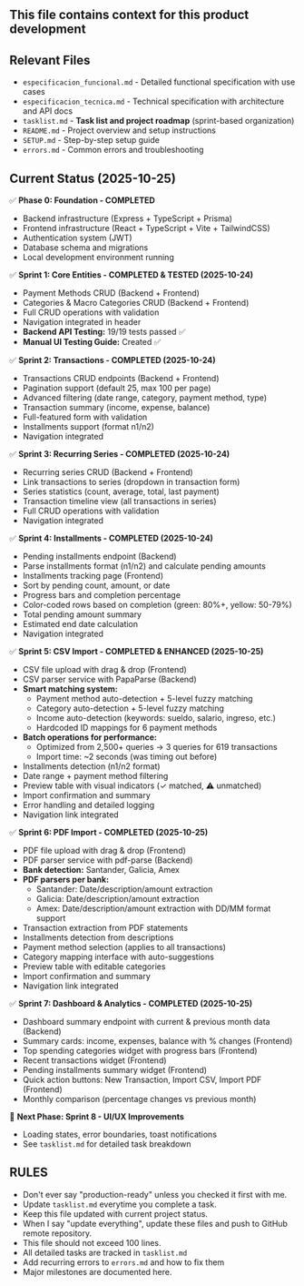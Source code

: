 ## This file contains context for this product development

## Relevant Files
- `especificacion_funcional.md` - Detailed functional specification with use cases
- `especificacion_tecnica.md` - Technical specification with architecture and API docs
- `tasklist.md` - **Task list and project roadmap** (sprint-based organization)
- `README.md` - Project overview and setup instructions
- `SETUP.md` - Step-by-step setup guide
- `errors.md` - Common errors and troubleshooting

## Current Status (2025-10-25)
✅ **Phase 0: Foundation - COMPLETED**
- Backend infrastructure (Express + TypeScript + Prisma)
- Frontend infrastructure (React + TypeScript + Vite + TailwindCSS)
- Authentication system (JWT)
- Database schema and migrations
- Local development environment running

✅ **Sprint 1: Core Entities - COMPLETED & TESTED (2025-10-24)**
- Payment Methods CRUD (Backend + Frontend)
- Categories & Macro Categories CRUD (Backend + Frontend)
- Full CRUD operations with validation
- Navigation integrated in header
- **Backend API Testing:** 19/19 tests passed ✅
- **Manual UI Testing Guide:** Created ✅

✅ **Sprint 2: Transactions - COMPLETED (2025-10-24)**
- Transactions CRUD endpoints (Backend + Frontend)
- Pagination support (default 25, max 100 per page)
- Advanced filtering (date range, category, payment method, type)
- Transaction summary (income, expense, balance)
- Full-featured form with validation
- Installments support (format n1/n2)
- Navigation integrated

✅ **Sprint 3: Recurring Series - COMPLETED (2025-10-24)**
- Recurring series CRUD (Backend + Frontend)
- Link transactions to series (dropdown in transaction form)
- Series statistics (count, average, total, last payment)
- Transaction timeline view (all transactions in series)
- Full CRUD operations with validation
- Navigation integrated

✅ **Sprint 4: Installments - COMPLETED (2025-10-24)**
- Pending installments endpoint (Backend)
- Parse installments format (n1/n2) and calculate pending amounts
- Installments tracking page (Frontend)
- Sort by pending count, amount, or date
- Progress bars and completion percentage
- Color-coded rows based on completion (green: 80%+, yellow: 50-79%)
- Total pending amount summary
- Estimated end date calculation
- Navigation integrated

✅ **Sprint 5: CSV Import - COMPLETED & ENHANCED (2025-10-25)**
- CSV file upload with drag & drop (Frontend)
- CSV parser service with PapaParse (Backend)
- **Smart matching system:**
  - Payment method auto-detection + 5-level fuzzy matching
  - Category auto-detection + 5-level fuzzy matching
  - Income auto-detection (keywords: sueldo, salario, ingreso, etc.)
  - Hardcoded ID mappings for 6 payment methods
- **Batch operations for performance:**
  - Optimized from 2,500+ queries → 3 queries for 619 transactions
  - Import time: ~2 seconds (was timing out before)
- Installments detection (n1/n2 format)
- Date range + payment method filtering
- Preview table with visual indicators (✓ matched, ⚠ unmatched)
- Import confirmation and summary
- Error handling and detailed logging
- Navigation link integrated

✅ **Sprint 6: PDF Import - COMPLETED (2025-10-25)**
- PDF file upload with drag & drop (Frontend)
- PDF parser service with pdf-parse (Backend)
- **Bank detection:** Santander, Galicia, Amex
- **PDF parsers per bank:**
  - Santander: Date/description/amount extraction
  - Galicia: Date/description/amount extraction
  - Amex: Date/description/amount extraction with DD/MM format support
- Transaction extraction from PDF statements
- Installments detection from descriptions
- Payment method selection (applies to all transactions)
- Category mapping interface with auto-suggestions
- Preview table with editable categories
- Import confirmation and summary
- Navigation link integrated

✅ **Sprint 7: Dashboard & Analytics - COMPLETED (2025-10-25)**
- Dashboard summary endpoint with current & previous month data (Backend)
- Summary cards: income, expenses, balance with % changes (Frontend)
- Top spending categories widget with progress bars (Frontend)
- Recent transactions widget (Frontend)
- Pending installments summary widget (Frontend)
- Quick action buttons: New Transaction, Import CSV, Import PDF (Frontend)
- Monthly comparison (percentage changes vs previous month)

🚧 **Next Phase: Sprint 8 - UI/UX Improvements**
- Loading states, error boundaries, toast notifications
- See `tasklist.md` for detailed task breakdown

## RULES
- Don't ever say "production-ready" unless you checked it first with me.
- Update `tasklist.md` everytime you complete a task.
- Keep this file updated with current project status.
- When I say "update everything", update these files and push to GitHub remote repository.
- This file should not exceed 100 lines.
- All detailed tasks are tracked in `tasklist.md`
- Add recurring errors to `errors.md` and how to fix them
- Major milestones are documented here.